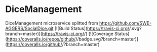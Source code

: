 # DiceManagement
DiceManagement microservice splitted from https://github.com/SWE-AGGERS/SocialDice.git
[![Build Status](https://travis-ci.org/<github CB-92>/<repo DiceManagement>.svg?branch=master)](https://travis-ci.org/<github CB-92>/<repo DiceManagement>) [![Coverage Status](https://coveralls.io/repos/github/<github CB-92>/<repo DiceManagement>/badge.svg?branch=master)](https://coveralls.io/github/<github CB-92>/<repo DiceManagement>?branch=master)
